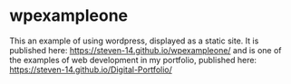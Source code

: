 # wpexampleone
This an example of using wordpress, displayed as a static site.
It is published here:
https://steven-14.github.io/wpexampleone/
and is one of the examples of web development in my portfolio, published here:
https://steven-14.github.io/Digital-Portfolio/
